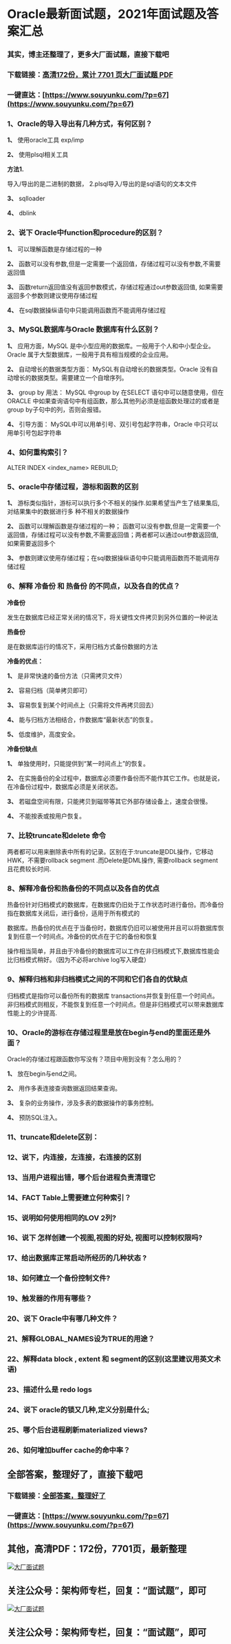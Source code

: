 # Oracle最新面试题，2021年面试题及答案汇总

### 其实，博主还整理了，更多大厂面试题，直接下载吧

### 下载链接：[高清172份，累计 7701 页大厂面试题  PDF](https://www.souyunku.com/?p=67)

### 一键直达：[https://www.souyunku.com/?p=67](https://www.souyunku.com/?p=67)



### 1、Oracle的导入导出有几种方式，有何区别？

**1、** 使用oracle工具 exp/imp

**2、** 使用plsql相关工具

**方法1.**

导入/导出的是二进制的数据， 2.plsql导入/导出的是sql语句的文本文件

**3、** sqlloader

**4、** dblink


### 2、说下 Oracle中function和procedure的区别？

**1、** 可以理解函数是存储过程的一种

**2、** 函数可以没有参数,但是一定需要一个返回值，存储过程可以没有参数,不需要返回值

**3、** 函数return返回值没有返回参数模式，存储过程通过out参数返回值, 如果需要返回多个参数则建议使用存储过程

**4、** 在sql数据操纵语句中只能调用函数而不能调用存储过程


### 3、MySQL数据库与Oracle 数据库有什么区别？

**1、** 应用方面，MySQL 是中小型应用的数据库。一般用于个人和中小型企业。Oracle 属于大型数据库，一般用于具有相当规模的企业应用。

**2、** 自动增长的数据类型方面： MySQL有自动增长的数据类型。Oracle 没有自动增长的数据类型。需要建立一个自增序列。

**3、** group by 用法： MySQL 中group by 在SELECT 语句中可以随意使用，但在ORACLE 中如果查询语句中有组函数，那么其他列必须是组函数处理过的或者是group by子句中的列，否则会报错。

**4、** 引导方面： MySQL中可以用单引号、双引号包起字符串，Oracle 中只可以用单引号包起字符串


### 4、如何重构索引？

ALTER INDEX <index_name> REBUILD;


### 5、oracle中存储过程，游标和函数的区别

**1、** 游标类似指针，游标可以执行多个不相关的操作.如果希望当产生了结果集后,对结果集中的数据进行多 种不相关的数据操作

**2、** 函数可以理解函数是存储过程的一种； 函数可以没有参数,但是一定需要一个返回值，存储过程可以没有参数,不需要返回值；两者都可以通过out参数返回值, 如果需要返回多个

**3、** 参数则建议使用存储过程；在sql数据操纵语句中只能调用函数而不能调用存储过程


### 6、解释 冷备份 和 热备份 的不同点，以及各自的优点？

**冷备份**

发生在数据库已经正常关闭的情况下，将关键性文件拷贝到另外位置的一种说法

**热备份**

是在数据库运行的情况下，采用归档方式备份数据的方法

**冷备的优点：**

**1、** 是非常快速的备份方法（只需拷贝文件）

**2、** 容易归档（简单拷贝即可）

**3、** 容易恢复到某个时间点上（只需将文件再拷贝回去）

**4、** 能与归档方法相结合，作数据库“最新状态”的恢复。

**5、** 低度维护，高度安全。

**冷备份缺点**

**1、** 单独使用时，只能提供到“某一时间点上”的恢复。

**2、** 在实施备份的全过程中，数据库必须要作备份而不能作其它工作。也就是说，在冷备份过程中，数据库必须是关闭状态。

**3、** 若磁盘空间有限，只能拷贝到磁带等其它外部存储设备上，速度会很慢。

**4、** 不能按表或按用户恢复。


### 7、比较truncate和delete 命令

两者都可以用来删除表中所有的记录。区别在于:truncate是DDL操作，它移动HWK，不需要rollback segment .而Delete是DML操作, 需要rollback segment 且花费较长时间.


### 8、解释冷备份和热备份的不同点以及各自的优点

热备份针对归档模式的数据库，在数据库仍旧处于工作状态时进行备份。而冷备份指在数据库关闭后，进行备份，适用于所有模式的

数据库。热备份的优点在于当备份时，数据库仍旧可以被使用并且可以将数据库恢复到任意一个时间点。冷备份的优点在于它的备份和恢复

操作相当简单，并且由于冷备份的数据库可以工作在非归档模式下,数据库性能会比归档模式稍好。（因为不必将archive log写入硬盘）


### 9、解释归档和非归档模式之间的不同和它们各自的优缺点

归档模式是指你可以备份所有的数据库 transactions并恢复到任意一个时间点。非归档模式则相反，不能恢复到任意一个时间点。但是非归档模式可以带来数据库性能上的少许提高.


### 10、Oracle的游标在存储过程里是放在begin与end的里面还是外面？

Oracle的存储过程跟函数你写没有？项目中用到没有？怎么用的？

**1、** 放在begin与end之间。

**2、** 用作多表连接查询数据返回结果查询。

**3、** 复杂的业务操作，涉及多表的数据操作的事务控制。

**4、** 预防SQL注入。


### 11、truncate和delete区别：
### 12、说下，内连接，左连接，右连接的区别
### 13、当用户进程出错，哪个后台进程负责清理它
### 14、FACT Table上需要建立何种索引？
### 15、说明如何使用相同的LOV 2列?
### 16、说下 怎样创建一个视图,视图的好处, 视图可以控制权限吗?
### 17、给出数据库正常启动所经历的几种状态 ?
### 18、如何建立一个备份控制文件?
### 19、触发器的作用有哪些？
### 20、说下 Oracle中有哪几种文件？
### 21、解释GLOBAL_NAMES设为TRUE的用途？
### 22、解释data block , extent 和 segment的区别(这里建议用英文术语)
### 23、描述什么是 redo logs
### 24、说下 oracle的锁又几种,定义分别是什么;
### 25、哪个后台进程刷新materialized views?
### 26、如何增加buffer cache的命中率？




## 全部答案，整理好了，直接下载吧

### 下载链接：[全部答案，整理好了](https://www.souyunku.com/?p=67)

### 一键直达：[https://www.souyunku.com/?p=67](https://www.souyunku.com/?p=67)


## 其他，高清PDF：172份，7701页，最新整理

[![大厂面试题](https://www.souyunku.com/wp-content/uploads/weixin/mst.png "大厂面试题")](https://souyunku.lanzous.com/b0alp9b9g "大厂面试题")

## 关注公众号：架构师专栏，回复：“面试题”，即可

[![大厂面试题](https://www.souyunku.com/wp-content/uploads/weixin/jiagoushi.png "架构师专栏")](https://souyunku.lanzous.com/b0alp9b9g "架构师专栏")

## 关注公众号：架构师专栏，回复：“面试题”，即可
